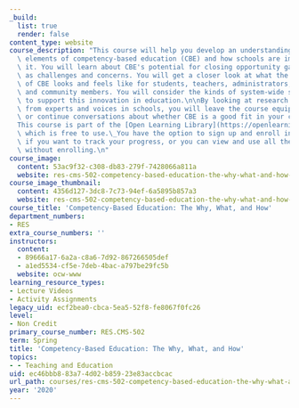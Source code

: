 ```yaml
---
_build:
  list: true
  render: false
content_type: website
course_description: "This course will help you develop an understanding of the characteristic\
  \ elements of competency-based education (CBE) and how schools are implementing\
  \ it. You will learn about CBE's potential for closing opportunity gaps, as well\
  \ as challenges and concerns. You will get a closer look at what the implementation\
  \ of CBE looks and feels like for students, teachers, administrators, families,\
  \ and community members. You will consider the kinds of system-wide shifts necessary\
  \ to support this innovation in education.\n\nBy looking at research and hearing\
  \ from experts and voices in schools, you will leave the course equipped to start\
  \ or continue conversations about whether CBE is a good fit in your context.\n\n\
  This course is part of the [Open Learning Library](https://openlearning.mit.edu/courses-programs/open-learning-library),\
  \ which is free to use.\_You have the option to sign up and enroll in the course\
  \ if you want to track your progress, or you can view and use all the materials\
  \ without enrolling.\n"
course_image:
  content: 53ac9f32-c308-db83-279f-7428066a811a
  website: res-cms-502-competency-based-education-the-why-what-and-how-spring-2020
course_image_thumbnail:
  content: 4356d127-3dc8-7c73-94ef-6a5895b857a3
  website: res-cms-502-competency-based-education-the-why-what-and-how-spring-2020
course_title: 'Competency-Based Education: The Why, What, and How'
department_numbers:
- RES
extra_course_numbers: ''
instructors:
  content:
  - 89666a17-6a2a-c8a6-7d92-867266505def
  - a1ed5534-cf5e-7deb-4bac-a797be29fc5b
  website: ocw-www
learning_resource_types:
- Lecture Videos
- Activity Assignments
legacy_uid: ecf2bea0-cbca-5ea5-52f8-fe8067f0fc26
level:
- Non Credit
primary_course_number: RES.CMS-502
term: Spring
title: 'Competency-Based Education: The Why, What, and How'
topics:
- - Teaching and Education
uid: ec46bbb8-83a7-4d02-b859-23e83accbcac
url_path: courses/res-cms-502-competency-based-education-the-why-what-and-how-spring-2020
year: '2020'
---
```

